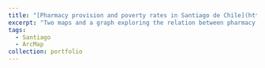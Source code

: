 ```yaml
---
title: "[Pharmacy provision and poverty rates in Santiago de Chile](https://vcarraro.com/map-bindery/pharmacies/sntg-pharmacies.html)"
excerpt: "Two maps and a graph exploring the relation between pharmacy provision and economic inequalities in Santiago."
tags:
  - Santiago
  - ArcMap
collection: portfolio
---
```






